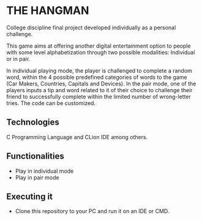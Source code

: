 # THE HANGMAN

College discipline final project developed individually as a personal challenge.

This game aims at offering another digital entertainment option to people with some level alphabetization through two possible modalities: Individual or in pair.

In individual playing mode, the player is challenged to complete a random word, within the 4 possible predefined categories of words to the game (Car Makers, Countries, Capitals and Devices). In the pair mode, one of the players inputs a tip and word related to it of their choice to challenge their friend to successfully complete within the limited number of wrong-letter tries. The code can be customized.


## Technologies

C Programming Language and CLion IDE among others.

## Functionalities

- Play in individual mode
- Play in pair mode

## Executing it

- Clone this repository to your PC and run it on an IDE or CMD.
